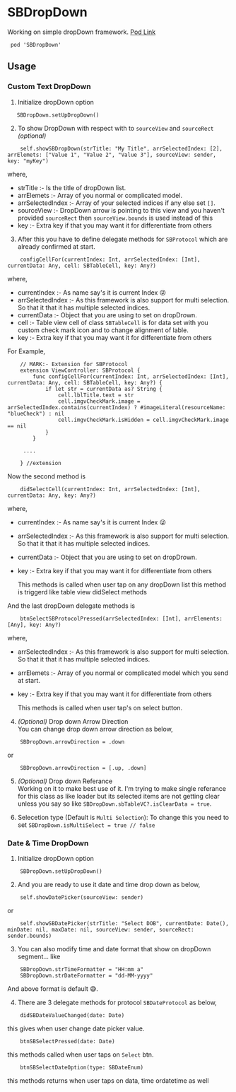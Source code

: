 # SBDropDown
Working on simple dropDown framework.
[Pod Link](https://cocoapods.org/pods/SBDropDown)

     pod 'SBDropDown'

## Usage
### Custom Text DropDown

1) Initialize dropDown option
 ```
    SBDropDown.setUpDropDown()
``` 

2) To show DropDown with respect with to ``` sourceView ``` and ``` sourceRect ```  *(optional)* 

``` 
    self.showSBDropDown(strTitle: "My Title", arrSelectedIndex: [2], arrElemets: ["Value 1", "Value 2", "Value 3"], sourceView: sender, key: "myKey")
```
where,
- strTitle :- Is the title of dropDown list.
- arrElemets :- Array of you normal or complicated model.
- arrSelectedIndex :- Array of your selected indices if any else set `[]`.
- sourceView :- DropDown arrow is pointing to this view and you haven't provided  `sourceRect` then `sourceView.bounds` is used instead of this
- key :- Extra key if that you may want it for differentiate from others

3) After this you have to define delegate methods for ``` SBProtocol ``` which are already confirmed at start.
```
    configCellFor(currentIndex: Int, arrSelectedIndex: [Int], currentData: Any, cell: SBTableCell, key: Any?)
```

where,
- currentIndex :- As name say's it is current Index 😜
-  arrSelectedIndex :- As this framework is also support for multi selection. So that it that it has multiple selected indices.
- currentData :- Object that you are using to set on dropDrown. 
- cell :-  Table view cell of class ``` SBTableCell ```  is for data set with you custom check mark icon and to change alignment of lable.
- key :- Extra key if that you may want it for differentiate from others

For Example,

``` 
    // MARK:- Extension for SBProtocol
    extension ViewController: SBProtocol {
        func configCellFor(currentIndex: Int, arrSelectedIndex: [Int], currentData: Any, cell: SBTableCell, key: Any?) {
            if let str = currentData as? String {
                cell.lblTitle.text = str
                cell.imgvCheckMark.image = arrSelectedIndex.contains(currentIndex) ? #imageLiteral(resourceName: "blueCheck") : nil
                cell.imgvCheckMark.isHidden = cell.imgvCheckMark.image == nil
            }
        }
        
     ....
     
    } //extension
```

Now the second method is
```
    didSelectCell(currentIndex: Int, arrSelectedIndex: [Int], currentData: Any, key: Any?)
```
where,
- currentIndex :- As name say's it is current Index 😜
-  arrSelectedIndex :- As this framework is also support for multi selection. So that it that it has multiple selected indices.
- currentData :- Object that you are using to set on dropDrown. 
- key :- Extra key if that you may want it for differentiate from others

    This methods is called when user tap on any dropDown list this method is triggerd like table view didSelect methods 

And the last dropDown delegate methods is 
```
    btnSelectSBProtocolPressed(arrSelectedIndex: [Int], arrElements: [Any], key: Any?)
```
where,
-  arrSelectedIndex :- As this framework is also support for multi selection. So that it that it has multiple selected indices.
- arrElemets :- Array of you normal or complicated model which you send at start.
- key :- Extra key if that you may want it for differentiate from others

    This methods is called when user tap's on select button.


4) *(Optional)* Drop down Arrow Direction  
    You can change drop down arrow direction as below,
``` 
    SBDropDown.arrowDirection = .down
```
or
       
``` 
    SBDropDown.arrowDirection = [.up, .down]
```

5)  *(Optional)* Drop down Referance  
Working on it to make best use of it. I'm trying to make single referance for this class as like loader but its selected items are not getting clear unless you say so like ` SBDropDown.sbTableVC?.isClearData = true `. 

6) Selecetion type (Default is `Multi Selection`):
To change this you need to set ` SBDropDown.isMultiSelect = true // false `
    

### Date & Time DropDown

1) Initialize dropDown option
```
    SBDropDown.setUpDropDown() 
```
2) And you are ready to use it date and time drop down as below,
```
    self.showDatePicker(sourceView: sender)
```
or
```
    self.showSBDatePicker(strTitle: "Select DOB", currentDate: Date(), minDate: nil, maxDate: nil, sourceView: sender, sourceRect: sender.bounds)
```
3) You can also modify time and date format that show on dropDown segment... like
```
    SBDropDown.strTimeFormatter = "HH:mm a" 
    SBDropDown.strDateFormatter = "dd-MM-yyyy"
```
And above format is default 😅.

4) There are 3 delegate methods for protocol ```SBDateProtocol``` as below,
```
    didSBDateValueChanged(date: Date)
```
this gives when user change date picker value.

```
    btnSBSelectPressed(date: Date)
```
this methods called when user taps on ```Select``` btn.

``` 
    btnSBSelectDateOption(type: SBDateEnum)
```
this methods returns when user taps on data, time ordatetime as well
